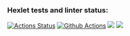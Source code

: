 ### Hexlet tests and linter status:
[![Actions Status](https://github.com/7lexik0n/frontend-project-lvl1/workflows/hexlet-check/badge.svg)](https://github.com/7lexik0n/frontend-project-lvl1/actions)
[![Github Actions](https://github.com/7lexik0n/frontend-project-lvl1/workflows/Node%20CI/badge.svg)](https://github.com/7lexik0n/frontend-project-lvl1/actions)
<a href="https://codeclimate.com/github/7lexik0n/frontend-project-lvl1/maintainability"><img src="https://api.codeclimate.com/v1/badges/5379380f1b7cb3d07648/maintainability" /></a>
<a href="https://codeclimate.com/github/7lexik0n/frontend-project-lvl1/test_coverage"><img src="https://api.codeclimate.com/v1/badges/5379380f1b7cb3d07648/test_coverage" /></a>
